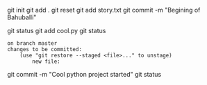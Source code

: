 git init
git add .
git reset
git add story.txt
git commit -m "Begining of Bahuballi"


git status
git add cool.py
git status


```shell
on branch master
changes to be committed:
    (use "git restore --staged <file>..." to unstage)
        new file:
```
git commit -m "Cool python project started"
git status